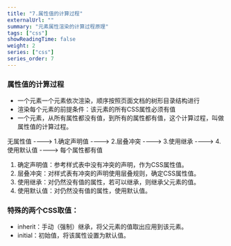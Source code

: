 ```yaml
---
title: "7.属性值的计算过程"
externalUrl: ""
summary: "元素属性渲染的计算过程原理"
tags: ["css"]
showReadingTime: false
weight: 2
series: ["css"]
series_order: 7
---
```


### 属性值的计算过程
- 一个元素一个元素依次渲染，顺序按照页面文档的树形目录结构进行
- 渲染每个元素的前提条件：该元素的所有CSS属性必须有值
- 一个元素，从所有属性都没有值，到所有的属性都有值，这个计算过程，叫做属性值的计算过程。

无属性值 ----> 1.确定声明值 ----> 2.层叠冲突 ----> 3.使用继承 ----> 4.使用默认值 ----> 每个属性都有值

1. 确定声明值：参考样式表中没有冲突的声明，作为CSS属性值。
2. 层叠冲突：对样式表有冲突的声明使用层叠规则，确定CSS属性值。
3. 使用继承：对仍然没有值的属性，若可以继承，则继承父元素的值。
4. 使用默认值：对仍然没有值的属性，使用默认值。


### 特殊的两个CSS取值：
- inherit：手动（强制）继承，将父元素的值取出应用到该元素。
- initial：初始值，将该属性设置为默认值。
